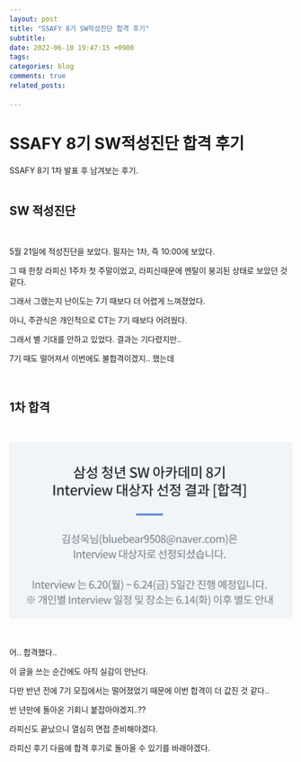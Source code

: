 ```yaml
---
layout: post
title: "SSAFY 8기 SW적성진단 합격 후기"
subtitle:   
date: 2022-06-10 19:47:15 +0900
tags:
categories: blog
comments: true
related_posts:

---
```


# SSAFY 8기 SW적성진단 합격 후기<br/>

SSAFY 8기 1차 발표 후 남겨보는 후기.<br/>
<br/>

## SW 적성진단<br/>

<br/>

5월 21일에 적성진단을 보았다. 필자는 1차, 즉 10:00에 보았다.<br/>

그 때 한창 라피신 1주차 첫 주말이었고, 라피신때문에 멘탈이 붕괴된 상태로 보았던 것 같다.<br/>

그래서 그랬는지 난이도는 7기 때보다 더 어렵게 느껴졌었다.<br/>

아니, 주관식은 개인적으로 CT는 7기 때보다 어려웠다.<br/>

그래서 별 기대를 안하고 있었다. 결과는 기다렸지만..<br/>

7기 때도 떨어져서 이번에도 불합격이겠지.. 했는데<br/>

<br/>

## 1차 합격<br/>
<br/>

![1차 통과](https://github.com/WookeyKim95/WookeyKim95.github.io/blob/main/assets/img/blog/2022-06-10_ssafy_1.jpg?raw=true)

<br/>

어.. 합격했다..<br/>

이 글을 쓰는 순간에도 아직 실감이 안난다.<br/>

다만 반년 전에 7기 모집에서는 떨어졌었기 때문에 이번 합격이 더 값진 것 같다..<br/>

반 년만에 돌아온 기회니 붙잡아야겠지..??<br/>

라피신도 끝났으니 열심히 면접 준비해야겠다.<br/>

라피신 후기 다음에 합격 후기로 돌아올 수 있기를 바래야겠다.<br/>

